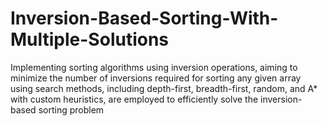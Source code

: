 # Inversion-Based-Sorting-With-Multiple-Solutions
Implementing sorting algorithms using inversion operations, aiming to minimize the number of inversions required for sorting any given array using search methods, including depth-first, breadth-first, random, and A* with custom heuristics, are employed to efficiently solve the inversion-based sorting problem
